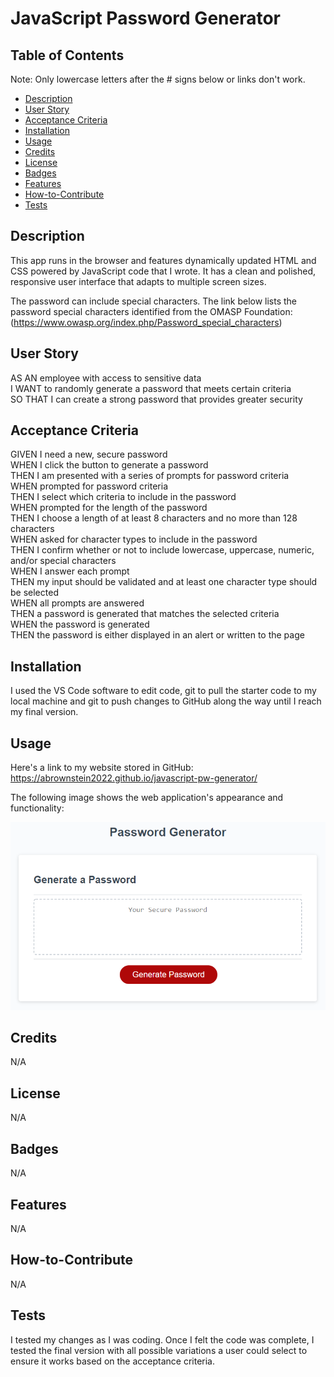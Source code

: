 # JavaScript Password Generator

## Table of Contents

Note: Only lowercase letters after the # signs below or links don't work.
- [Description](#description)
- [User Story](#user-story)
- [Acceptance Criteria](#acceptance-criteria)
- [Installation](#installation)
- [Usage](#usage)
- [Credits](#credits)
- [License](#license)
- [Badges](#badges)
- [Features](#features)
- [How-to-Contribute](#how-to-contribute)
- [Tests](tests)

## Description
 This app runs in the browser and features dynamically updated HTML and CSS powered by JavaScript code that I wrote. It has a clean and polished, responsive user interface that adapts to multiple screen sizes.

The password can include special characters. The link below lists the password special characters identified from the OMASP Foundation:
(https://www.owasp.org/index.php/Password_special_characters)


## User Story

AS AN employee with access to sensitive data<br/>
I WANT to randomly generate a password that meets certain criteria<br/>
SO THAT I can create a strong password that provides greater security<br/>


## Acceptance Criteria

GIVEN I need a new, secure password<br/>
WHEN I click the button to generate a password<br/>
THEN I am presented with a series of prompts for password criteria<br/>
WHEN prompted for password criteria<br/>
THEN I select which criteria to include in the password<br/>
WHEN prompted for the length of the password<br/>
THEN I choose a length of at least 8 characters and no more than 128 characters<br/>
WHEN asked for character types to include in the password<br/>
THEN I confirm whether or not to include lowercase, uppercase, numeric, and/or special characters<br/>
WHEN I answer each prompt<br/>
THEN my input should be validated and at least one character type should be selected<br/>
WHEN all prompts are answered<br/>
THEN a password is generated that matches the selected criteria<br/>
WHEN the password is generated<br/>
THEN the password is either displayed in an alert or written to the page<br/>

## Installation

I used the VS Code software to edit code, git to pull the starter code to my local machine and git to push changes to GitHub along the way until I reach my final version.

## Usage

Here's a link to my website stored in GitHub:
https://abrownstein2022.github.io/javascript-pw-generator/

The following image shows the web application's appearance and functionality:
    
![website-image](assets/images/03-javascript-homework-demo.png)
    

## Credits
N/A

## License

N/A

## Badges

N/A

## Features

N/A

## How-to-Contribute

N/A

## Tests

I tested my changes as I was coding.  Once I felt the code was complete, I tested the final version with all possible variations a user could select to ensure it works based on the acceptance criteria.
